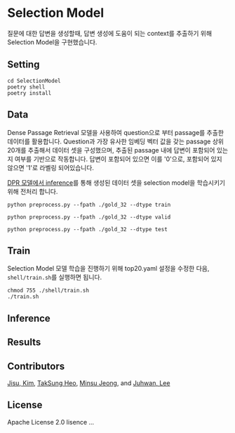 # Selection Model
질문에 대한 답변을 생성할때, 답변 생성에 도움이 되는 context를 추출하기 위해 Selection Model을 구현했습니다.  

## Setting
```
cd SelectionModel
poetry shell
poetry install
```

## Data
Dense Passage Retrieval 모델을 사용하여 question으로 부터 passage를 추출한 데이터를 활용합니다. Question과 가장 유사한 임베딩 벡터 값을 갖는 passage 상위 20개를 추출해서 데이터 셋을 구성했으며, 추출된 passage 내에 답변이 포함되어 있는지 여부를 기반으로 작동합니다. 답변이 포함되어 있으면 이를 '0'으로, 포함되어 있지 않으면 '1'로 라벨링 되어있습니다.

[DPR 모델에서 inference](https://github.com/trailerAI/KoDPR)를 통해 생성된 데이터 셋을 selection model을 학습시키기 위해 전처리 합니다.

```
python preprocess.py --fpath ./gold_32 --dtype train
```

```
python preprocess.py --fpath ./gold_32 --dtype valid
```

```
python preprocess.py --fpath ./gold_32 --dtype test
```

## Train
Selection Model 모델 학습을 진행하기 위해 top20.yaml 설정을 수정한 다음, `shell/train.sh`를 실행하면 됩니다.
```
chmod 755 ./shell/train.sh
./train.sh
```

## Inference


## Results


## Contributors
[Jisu, Kim](https://github.com/merry555), [TakSung Heo](https://github.com/HeoTaksung), [Minsu Jeong](https://github.com/skaeads12), and [Juhwan, Lee](https://github.com/juhwanlee-diquest)


## License
Apache License 2.0 lisence
...
